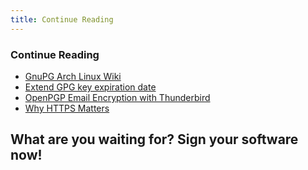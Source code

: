 ```yaml
---
title: Continue Reading
---
```


### Continue Reading

* [GnuPG Arch Linux Wiki](https://wiki.archlinux.org/index.php/GnuPG)
* [Extend GPG key expiration date](https://www.g-loaded.eu/2010/11/01/change-expiration-date-gpg-key/)
* [OpenPGP Email Encryption with Thunderbird](https://support.mozilla.org/en-US/kb/openpgp-thunderbird-howto-and-faq)
* [Why HTTPS Matters](https://web.dev/why-https-matters/)

## What are you waiting for? Sign your software now!